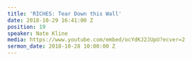 ```yaml
---
title: 'RICHES: Tear Down this Wall'
date: 2018-10-29 16:41:00 Z
position: 19
speaker: Nate Kline
media: https://www.youtube.com/embed/ocYdKJ2JUpU?ecver=2
sermon_date: 2018-10-28 10:00:00 Z
---
```


